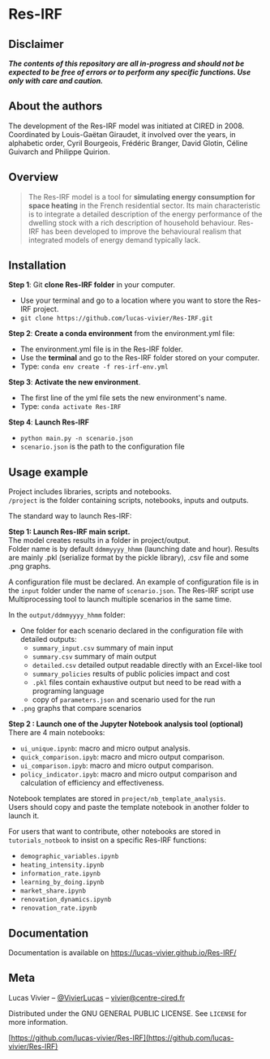 # Res-IRF
## Disclaimer
**_The contents of this repository are all in-progress and should not be expected to be free of errors or to perform any specific functions. Use only with care and caution._**

## About the authors
The development of the Res-IRF model was initiated at CIRED in 2008. Coordinated by Louis-Gaëtan Giraudet, it involved over the years, in alphabetic order, Cyril Bourgeois, Frédéric Branger, David Glotin, Céline Guivarch and Philippe Quirion.

## Overview
> The Res-IRF model is a tool for **simulating energy consumption for space heating** in the French residential sector.  Its main characteristic is to integrate a detailed description of the energy performance of the dwelling stock with a rich description of household behaviour. Res-IRF has been developed to improve the behavioural realism that integrated models of energy demand typically lack.

## Installation
**Step 1**: Git **clone Res-IRF folder** in your computer.
   - Use your terminal and go to a location where you want to store the Res-IRF project.
   - `git clone https://github.com/lucas-vivier/Res-IRF.git`

**Step 2**: **Create a conda environment** from the environment.yml file:
   - The environment.yml file is in the Res-IRF folder.
   - Use the **terminal** and go to the Res-IRF folder stored on your computer.
   - Type: `conda env create -f res-irf-env.yml`

**Step 3**: **Activate the new environment**.
   - The first line of the yml file sets the new environment's name.
   - Type: `conda activate Res-IRF`

**Step 4**: **Launch Res-IRF**
   - `python main.py -n scenario.json`
   - `scenario.json` is the path to the configuration file

## Usage example
Project includes libraries, scripts and notebooks.  
`/project` is the folder containing scripts, notebooks, inputs and outputs.  

The standard way to launch Res-IRF:  

**Step 1: Launch Res-IRF main script.**  
The model creates results in a folder in project/output.  
Folder name is by default `ddmmyyyy_hhmm` (launching date and hour).
Results are mainly .pkl (serialize format by the pickle library), .csv file and some .png graphs.

A configuration file must be declared.
An example of configuration file is in the `input` folder under the name of `scenario.json`.
The Res-IRF script use Multiprocessing tool to launch multiple scenarios in the same time. 

In the `output/ddmmyyyy_hhmm` folder:
- One folder for each scenario declared in the configuration file with detailed outputs:
    - `summary_input.csv` summary of main input
    - `summary.csv` summary of main output
    - `detailed.csv` detailed output readable directly with an Excel-like tool
    - `summary_policies` results of public policies impact and cost
    - `.pkl` files contain exhaustive output but need to be read with a programing language
    - copy of `parameters.json` and scenario used for the run
- `.png` graphs that compare scenarios

**Step 2 : Launch one of the Jupyter Notebook analysis tool (optional)**  
There are 4 main notebooks:
- `ui_unique.ipynb`: macro and micro output analysis.
- `quick_comparison.ipyb`: macro and micro output comparison.
- `ui_comparison.ipyb`: macro and micro output comparison.
- `policy_indicator.ipyb`: macro and micro output comparison and calculation of efficiency and effectiveness. 

Notebook templates are stored in `project/nb_template_analysis`.  
Users should copy and paste the template notebook in another folder to launch it.

For users that want to contribute, other notebooks are stored in `tutorials_notbook` to insist on a specific Res-IRF
functions:
- `demographic_variables.ipynb`
- `heating_intensity.ipynb`
- `information_rate.ipynb`
- `learning_by_doing.ipynb`
- `market_share.ipynb`
- `renovation_dynamics.ipynb`
- `renovation_rate.ipynb`

## Documentation
Documentation is available on https://lucas-vivier.github.io/Res-IRF/

## Meta

Lucas Vivier – [@VivierLucas](https://twitter.com/VivierLucas) – vivier@centre-cired.fr

Distributed under the GNU GENERAL PUBLIC LICENSE. See ``LICENSE`` for more information.

[https://github.com/lucas-vivier/Res-IRF](https://github.com/lucas-vivier/Res-IRF)